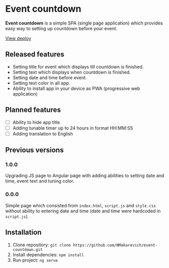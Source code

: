 # Event countdown
**Event countdown** is a simple SPA (single page application) which provides easy way to setting up countdown before your event.

[View deploy](https://nmakarevich.github.io/event-countdown/)

## Released features

- Setting title for event which displays till countdown is finished.
- Setting text which displays when countdown is finished.
- Setting date and time before event.
- Setting text color in all app.
- Ability to install app in your device as PWA (progressive web application)

## Planned features
- [ ] Ability to hide app title
- [ ] Adding tunable timer up to 24 hours in format HH:MM:SS
- [ ] Adding translation to English

## Previous versions

### 1.0.0
Upgrading JS page to Angular page with adding abilities to setting date and time, event text and tuning color.

### 0.0.0
Simple page which consisted from ``index.html``, ``script.js`` and  ``style.css`` without ability to entering date and time (date and time were hardcoded in ``script.js``).

## Installation
1. Clone repository: ```git clone https://github.com/NMakarevich/event-countdown.git```
2. Install dependencies: ``npm install``
3. Run project: ``ng serve``
